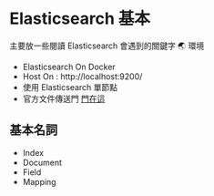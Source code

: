 # Elasticsearch 基本

主要放一些閱讀 Elasticsearch 會遇到的關鍵字
:earth_asia: 環境

* Elasticsearch On Docker
* Host On : http://localhost:9200/
* 使用 Elasticsearch 單節點
* 官方文件傳送門 [門在這](https://www.elastic.co/guide/en/elasticsearch/reference/current/index.html)

## 基本名詞

* Index
* Document
* Field
* Mapping
